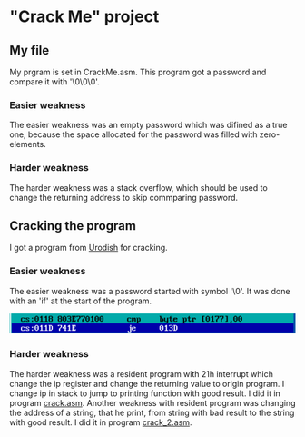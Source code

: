# "Crack Me" project

## My file

My prgram is set in CrackMe.asm. This program got a password and compare it with '\0\0\0'.

### Easier weakness

The easier weakness was an empty password which was difined as a true one, because the space allocated for the password was filled with zero-elements. 

### Harder weakness

The harder weakness was a stack overflow, which should be used to change the returning address to skip commparing password.

## Cracking the program

I got a program from [Urodish](https://github.com/kzueirf12345) for cracking.

### Easier weakness

The easier weakness was a password started with symbol '\0'. It was done with an 'if' at the start of the program.

![alt text](EasierWeakness1.png)

### Harder weakness

The harder weakness was a resident program with 21h interrupt which change the ip register and change the returning value to origin program. I change ip in stack to jump to printing function with good result. I did it in program [crack.asm](crack.asm). Another weakness with resident program was changing the address of a string, that he print, from string with bad result to the string with good result. I did it in program [crack_2.asm](crack_2.asm).
